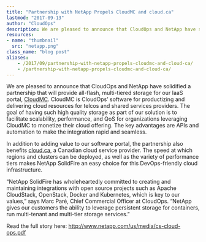 ```yaml
---
title: "Partnership with NetApp Propels CloudMC and cloud.ca"
lastmod: "2017-09-13"
author: "CloudOps"
description: We are pleased to announce that CloudOps and NetApp have solidified a partnership that will provide all-flash, multi-tiered storage for our IaaS portal, CloudMC.
resources:
- name: "thumbnail"
  src: "netapp.png"
class_name: "blog post"
aliases:
    - /2017/09/partnership-with-netapp-propels-cloudmc-and-cloud-ca/
    - /partnership-with-netapp-propels-cloudmc-and-cloud-ca/
---
```


<p>We are pleased to announce that CloudOps and NetApp have solidified a partnership that will provide all-flash, multi-tiered storage for our IaaS portal, <a href="https://www.cloudops.com/cloudmc/" target="_blank">CloudMC</a>. CloudMC is CloudOps’ software for productizing and delivering cloud resources for telcos and shared services providers. The goal of having such high quality storage as part of our solution is to facilitate scalability, performance, and QoS for organizations leveraging CloudMC to monetize their cloud offering. The key advantages are APIs and automation to make the integration rapid and seamless.</p>

<p>In addition to adding value to our software portal, the partnership also benefits <a href="https://cloud.ca" target="_blank">cloud.ca</a>, a Canadian cloud service provider. The speed at which regions and clusters can be deployed, as well as the variety of performance tiers makes NetApp SolidFire an easy choice for this DevOps-friendly cloud infrastructure.</p>

<p>“NetApp SolidFire has wholeheartedly committed to creating and maintaining integrations with open source projects such as Apache CloudStack, OpenStack, Docker and Kubernetes, which is key to our values,” says Marc Paré, Chief Commercial Officer at CloudOps. “NetApp gives our customers the ability to leverage persistent storage for containers, run multi-tenant and multi-tier storage services.”</p>

<p>Read the full story here: <a href="http://www.netapp.com/us/media/cs-cloud-ops.pdf" target="_blank">http://www.netapp.com/us/media/cs-cloud-ops.pdf</a></p>